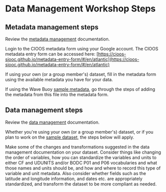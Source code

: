 
# Data Management Workshop Steps

## Metadata management steps

Review the [metadata management](METADATA_MANAGEMENT.md) documentation.

Login to the CIOOS metadata form using your Google account. The CIOOS metadata entry form can be accessed here:
[https://cioos-siooc.github.io/metadata-entry-form/#/en/atlantic](https://cioos-siooc.github.io/metadata-entry-form/#/en/atlantic)

If using your own (or a group member's) dataset, fill in the metadata form using the available metadata you have for your data.

If using the Wave Buoy [sample metadata](sample_data/wave_buoy_metadata_sample.yaml), go through the steps of adding the metadata from this file into the metadata form.

## Data management steps

Review the [data management](DATA_MANAGEMENT.md) documentation.

Whether you're using your own (or a group member's) dataset, or if you plan to work on the [sample dataset](sample_data/wave_buoy_raw_data_sample.csv), the steps below will apply.

Make some of the changes and transformations suggested in the data management documentation on your dataset. Consider things like changing the order of variables, how you can standardize the variables and units to either CF and UDUNITS and/or BODC P01 and P06 vocabularies and what those names and units should be, and how and where to record this type of variable and unit metadata. Also consider whether fields such as the latitude and longitude information, and dates etc. are appropriately standardized, and transform the dataset to be more compliant as needed.